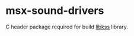 # msx-sound-drivers
C header package required for build [libkss](https://github.com/digital-sound-antiques/libkss) library.
